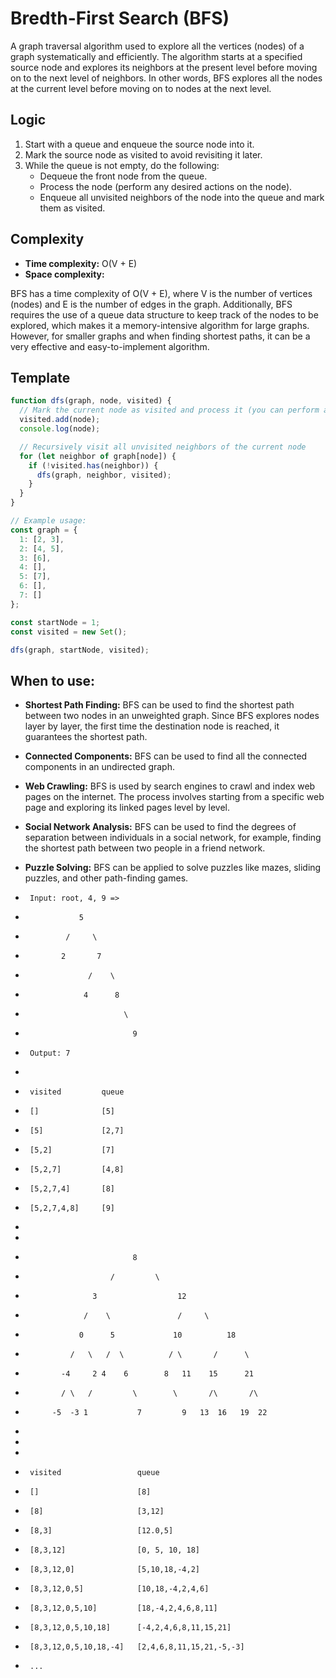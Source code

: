 # Bredth-First Search (BFS) 

A graph traversal algorithm used to explore all the vertices (nodes) of a graph systematically and efficiently. The algorithm starts at a specified source node and explores its neighbors at the present level before moving on to the next level of neighbors. In other words, BFS explores all the nodes at the current level before moving on to nodes at the next level.

## Logic

1. Start with a queue and enqueue the source node into it.
1. Mark the source node as visited to avoid revisiting it later.
1. While the queue is not empty, do the following:
    * Dequeue the front node from the queue.
    * Process the node (perform any desired actions on the node).
    * Enqueue all unvisited neighbors of the node into the queue and mark them as visited.

## Complexity

* **Time complexity:** O(V + E)
* **Space complexity:**

BFS has a time complexity of O(V + E), where V is the number of vertices (nodes) and E is the number of edges in the graph. Additionally, BFS requires the use of a queue data structure to keep track of the nodes to be explored, which makes it a memory-intensive algorithm for large graphs. However, for smaller graphs and when finding shortest paths, it can be a very effective and easy-to-implement algorithm.

## Template
```javascript
function dfs(graph, node, visited) {
  // Mark the current node as visited and process it (you can perform any actions here)
  visited.add(node);
  console.log(node);

  // Recursively visit all unvisited neighbors of the current node
  for (let neighbor of graph[node]) {
    if (!visited.has(neighbor)) {
      dfs(graph, neighbor, visited);
    }
  }
}

// Example usage:
const graph = {
  1: [2, 3],
  2: [4, 5],
  3: [6],
  4: [],
  5: [7],
  6: [],
  7: []
};

const startNode = 1;
const visited = new Set();

dfs(graph, startNode, visited);
```

## When to use:

* **Shortest Path Finding:** BFS can be used to find the shortest path between two nodes in an unweighted graph. Since BFS explores nodes layer by layer, the first time the destination node is reached, it guarantees the shortest path.

* **Connected Components:** BFS can be used to find all the connected components in an undirected graph.

* **Web Crawling:** BFS is used by search engines to crawl and index web pages on the internet. The process involves starting from a specific web page and exploring its linked pages level by level.

* **Social Network Analysis:** BFS can be used to find the degrees of separation between individuals in a social network, for example, finding the shortest path between two people in a friend network.

* **Puzzle Solving:** BFS can be applied to solve puzzles like mazes, sliding puzzles, and other path-finding games.


*      Input: root, 4, 9 => 
 *                 5
 *              /     \
 *             2       7
 *                   /    \
 *                  4      8
 *                           \
 *                             9
 *      Output: 7
 * 

*      visited         queue
 *      []              [5]
 *      [5]             [2,7]
 *      [5,2]           [7]
 *      [5,2,7]         [4,8]
 *      [5,2,7,4]       [8]
 *      [5,2,7,4,8]     [9]
 * 
 * 
 *                             8
 *                        /         \
 *                    3                  12
 *                  /    \               /     \
 *                 0      5             10          18
 *               /   \   /  \          / \       /      \
 *             -4     2 4    6        8   11    15      21
 *             / \   /         \        \       /\       /\
 *           -5  -3 1           7         9   13  16   19  22
 *                                       
 *                                     
 * 
 *      visited                 queue
 *      []                      [8]
 *      [8]                     [3,12]
 *      [8,3]                   [12.0,5]
 *      [8,3,12]                [0, 5, 10, 18]
 *      [8,3,12,0]              [5,10,18,-4,2]
 *      [8,3,12,0,5]            [10,18,-4,2,4,6]
 *      [8,3,12,0,5,10]         [18,-4,2,4,6,8,11]
 *      [8,3,12,0,5,10,18]      [-4,2,4,6,8,11,15,21]
 *      [8,3,12,0,5,10,18,-4]   [2,4,6,8,11,15,21,-5,-3]
 *      ...